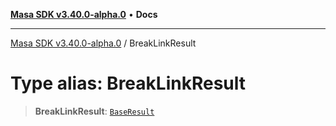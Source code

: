 [**Masa SDK v3.40.0-alpha.0**](../README.md) • **Docs**

***

[Masa SDK v3.40.0-alpha.0](../globals.md) / BreakLinkResult

# Type alias: BreakLinkResult

> **BreakLinkResult**: [`BaseResult`](../interfaces/BaseResult.md)
